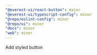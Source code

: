 ```yaml
---
"@everest-ui/react-button": major
"@everest-ui/typescript-config": minor
"@repo/eslint-config": minor
"@repo/ui": minor
"docs": minor
"web": minor
---
```


Add styled button
